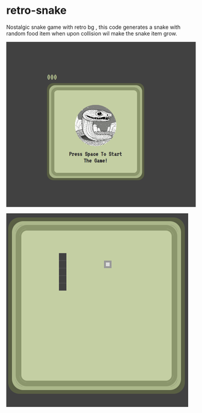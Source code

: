 ﻿# retro-snake

Nostalgic snake game with retro bg , this code generates a snake with random food item when upon collision 
wil make the snake item grow.


 ![snake-home](media/snake-home.png)

 ![snake-game](media/snake-game.png)
